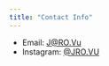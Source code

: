 ```yaml
---
title: "Contact Info"
---
```


- Email: J@RO.Vu
- Instagram: [@JRO.VU](https://www.instagram.com/jro.vu/)


 
